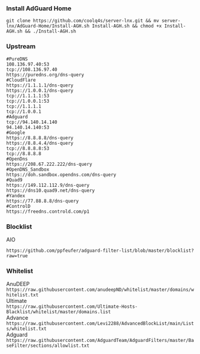 ### Install AdGuard Home

```
git clone https://github.com/coolq4s/server-lnx.git && mv server-lnx/AdGuard-Home/Install-AGH.sh Install-AGH.sh && chmod +x Install-AGH.sh && ./Install-AGH.sh
```
### Upstream

```
#PureDNS
108.136.97.40:53
tcp://108.136.97.40
https://puredns.org/dns-query
#CloudFlare
https://1.1.1.1/dns-query
https://1.0.0.1/dns-query
tcp://1.1.1.1:53
tcp://1.0.0.1:53
tcp://1.1.1.1
tcp://1.0.0.1
#Adguard
tcp://94.140.14.140
94.140.14.140:53
#Google
https://8.8.8.8/dns-query
https://8.8.4.4/dns-query
tcp://8.8.8.8:53
tcp://8.8.8.8
#OpenDns
https://208.67.222.222/dns-query
#OpenDNS_Sandbox
https://doh.sandbox.opendns.com/dns-query
#Quad9
https://149.112.112.9/dns-query
https://dns10.quad9.net/dns-query
#Yandex
https://77.88.8.8/dns-query
#ControlD
https://freedns.controld.com/p1

```

### Blocklist
AIO <br>
```
https://github.com/ppfeufer/adguard-filter-list/blob/master/blocklist?raw=true
```

### Whitelist
AnuDEEP <br>
```https://raw.githubusercontent.com/anudeepND/whitelist/master/domains/whitelist.txt``` <br>
Ultimate <br>
```https://raw.githubusercontent.com/Ultimate-Hosts-Blacklist/whitelist/master/domains.list``` <br>
Advance <br>
```https://raw.githubusercontent.com/Levi2288/AdvancedBlockList/main/Lists/whitelist.txt``` <br>
Adguard <br>
```https://raw.githubusercontent.com/AdguardTeam/AdguardFilters/master/BaseFilter/sections/allowlist.txt``` <br>

